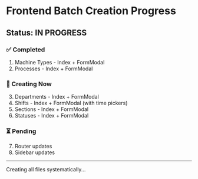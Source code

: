 # Frontend Batch Creation Progress

## Status: IN PROGRESS

### ✅ Completed
1. Machine Types - Index + FormModal
2. Processes - Index + FormModal

### 🔄 Creating Now
3. Departments - Index + FormModal
4. Shifts - Index + FormModal (with time pickers)
5. Sections - Index + FormModal
6. Statuses - Index + FormModal

### ⏳ Pending
7. Router updates
8. Sidebar updates

---

Creating all files systematically...
